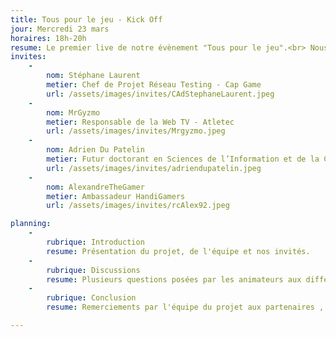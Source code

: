 ```yaml
---
title: Tous pour le jeu - Kick Off
jour: Mercredi 23 mars 
horaires: 18h-20h
resume: Le premier live de notre évènement "Tous pour le jeu".<br> Nous rassemblons des joueurs en situation de handicap pour une <strong class="strong">discussion</strong> autour des <strong class="strong">problèmes </strong>que ceux-ci rencontrent. Nous souhaitons <strong class="strong">informer le plus grand monde </strong>sur la manière dont ces joueurs se sont frayés un chemin dans la sphère vidéoludique, en les <strong class="strong">questionnant</strong> sur leurs <strong class="strong">besoins </strong>tout comme sur leurs <strong class="strong">solutions </strong>
invites:
    - 
        nom: Stéphane Laurent
        metier: Chef de Projet Réseau Testing - Cap Game
        url: /assets/images/invites/CAdStephaneLaurent.jpeg
    - 
        nom: MrGyzmo
        metier: Responsable de la Web TV - Atletec
        url: /assets/images/invites/Mrgyzmo.jpeg
    -
        nom: Adrien Du Patelin
        metier: Futur doctorant en Sciences de l’Information et de la Communication
        url: /assets/images/invites/adriendupatelin.jpeg
    -
        nom: AlexandreTheGamer
        metier: Ambassadeur HandiGamers
        url: /assets/images/invites/rcAlex92.jpeg

planning:
    -
        rubrique: Introduction
        resume: Présentation du projet, de l'équipe et nos invités.
    -
        rubrique: Discussions
        resume: Plusieurs questions posées par les animateurs aux différents invités. Mais aussi par les spectateurs du tchat.
    -
        rubrique: Conclusion
        resume: Remerciements par l'équipe du projet aux partenaires , invités.

---
```

